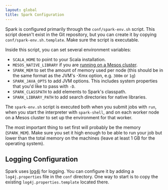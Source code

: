 ```yaml
---
layout: global
title: Spark Configuration
---
```

Spark is configured primarily through the `conf/spark-env.sh` script. This script doesn't exist in the Git repository, but you can create it by copying `conf/spark-env.sh.template`. Make sure the script is executable.

Inside this script, you can set several environment variables:

* `SCALA_HOME` to point to your Scala installation.
* `MESOS_NATIVE_LIBRARY` if you are [running on a Mesos cluster]({{HOME_PATH}}running-on-mesos.html).
* `SPARK_MEM` to set the amount of memory used per node (this should be in the same format as the JVM's -Xmx option, e.g. `300m` or `1g`)
* `SPARK_JAVA_OPTS` to add JVM options. This includes system properties that you'd like to pass with `-D`.
* `SPARK_CLASSPATH` to add elements to Spark's classpath.
* `SPARK_LIBRARY_PATH` to add search directories for native libraries.

The `spark-env.sh` script is executed both when you submit jobs with `run`, when you start the interpreter with `spark-shell`, and on each worker node on a Mesos cluster to set up the environment for that worker.

The most important thing to set first will probably be the memory (`SPARK_MEM`). Make sure you set it high enough to be able to run your job but lower than the total memory on the machines (leave at least 1 GB for the operating system).

## Logging Configuration

Spark uses [log4j](http://logging.apache.org/log4j/) for logging. You can configure it by adding a `log4j.properties` file in the `conf` directory. One way to start is to copy the existing `log4j.properties.template` located there.
